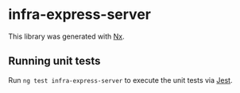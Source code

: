 # infra-express-server

This library was generated with [Nx](https://nx.dev).

## Running unit tests

Run `ng test infra-express-server` to execute the unit tests via [Jest](https://jestjs.io).
